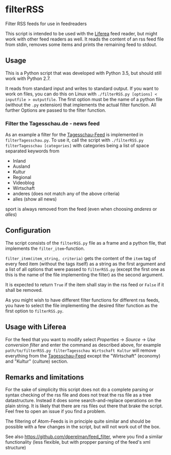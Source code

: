 # filterRSS
Filter RSS feeds for use in feedreaders

This script is intended to be used with the [Liferea](https://lzone.de/liferea/) feed reader,
but might work with other feed readers as well. It reads the content of an rss feed file from stdin, removes some
items and prints the remaining feed to stdout.


## Usage
This is a Python script that was developed with Python 3.5, but should still work with Python 2.7.

It reads from standard input and writes to standard output. If you want to work on files, you can do this on Linux with
`./filterRSS.py [options] < inputfile > outputfile`.
The first option must be the name of a python file (without the `.py` extension) that implements the actual filter function. All
further Options are passed to the filter function.

### Filter the Tagesschau.de - news feed
As an example a filter for the [Tagesschau-Feed](http://www.tagesschau.de/xml/rss2) is implemented in `filterTagesschau.py`.
To use it, call the script with
`./filterRSS.py filterTagesschau [categories]`
with categories being a list of space separated keywords from
* Inland
* Ausland
* Kultur
* Regional
* Videoblog
* Wirtschaft
* anderes (does not match any of the above criteria)
* alles (show all news)

sport is always removed from the feed (even when choosing *anderes* or *alles*)


## Configuration
The script consists of the `filterRSS.py` file as a frame and a python file, that implements the 
`filter_item`-function.

`filter_item(item_string, criteria)` gets the content of the `item` tag of every feed item (without the tags itself) 
as a string as the first argument
and a list of all options that were passed to `filterRSS.py` (except the first one as this is the name of the file
implementing the filter) as the second argument.

It is expected to return `True` if the item shall stay in the rss feed or `False` if it shall be removed.

As you might wish to have different filter functions for different rss feeds, you have to select the file implementing the
desired filter function as the first option to `filterRSS.py`.

## Usage with Liferea
For the feed that you want to modify select *Properties* -> *Source* -> *Use conversion filter*
and enter the command as described above, for example
`path/to/filterRSS.py filterTagesschau Wirtschaft Kultur` will remove everything from the
[Tagesschau-Feed](http://www.tagesschau.de/xml/rss2)
except the "Wirtschaft" (economy) and "Kultur" (culture) section.


## Remarks and limitations
For the sake of simplicity this script does not do a complete parsing or syntax checking of the rss file and does not
treat the rss file as a tree datastructure. Instead it does some search-and-replace operations on the plain string.
It is likely that there are rss files out there that brake the script. Feel free to open an issue if you find a problem.

The filtering of Atom-Feeds is in principle quite similar and should be possible with a few changes in the script, but will
not work out of the box.

See also https://github.com/dperelman/feed_filter, where you find a similar functionality (less flexible, but with propper parsing of the feed's xml structure)

